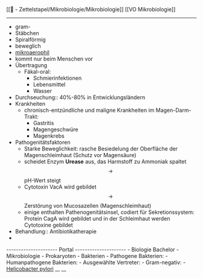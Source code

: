 [[📄 - Zettelstapel/Mikrobiologie/Mikrobiologie]] [[VO Mikrobiologie]] 

---

- gram-
- Stäbchen
- Spiralförmig
- beweglich
- [mikroaerophil](mikroaerophil.md)
- kommt nur beim Menschen vor
- Übertragung
	- Fäkal-oral:
		- Schmierinfektionen
		- Lebensmittel
		- Wasser
- Durchseuchung:: 40%-80% in Entwicklungsländern
- Krankheiten
	- chronisch-entzündliche und maligne Krankheiten im Magen-Darm-Trakt:
		- Gastritis
		- Magengeschwüre
		- Magenkrebs
- Pathogenitätsfaktoren
	- Starke Beweglichkeit: rasche Besiedelung der Oberfläche der Magenschleimhaut (Schutz vor Magensäure)
	- scheidet Enzym  __Urease__  aus, das Harmstoff zu Ammoniak spaltet $$ \rightarrow $$ pH-Wert steigt
	- Cytotoxin VacA wird gebildet $$ \rightarrow $$ Zerstörung von Mucosazellen (Magenschleimhaut)
	- einige enthalten Pathenogenitätsinsel, codiert für Sekretionssystem: Protein CagA wird gebildet und in der Schleimhaut werden Cytotoxine gebildet
- Behandlung:: Antibiotikatherapie
- 
--------------------- Portal ---------------------
	- Biologie Bachelor
		- Mikrobiologie
			- Prokaryoten
				- Bakterien
					- Pathogene Bakterien:
						- Humanpathogene Bakterien:
							- Ausgewählte Vertreter: 
								- Gram-negativ:
									- [Helicobacter pylori](%F0%9F%93%84%20-%20Zettelstapel/Mikrobiologie/Helicobacter-pylori.md) __ __ 
